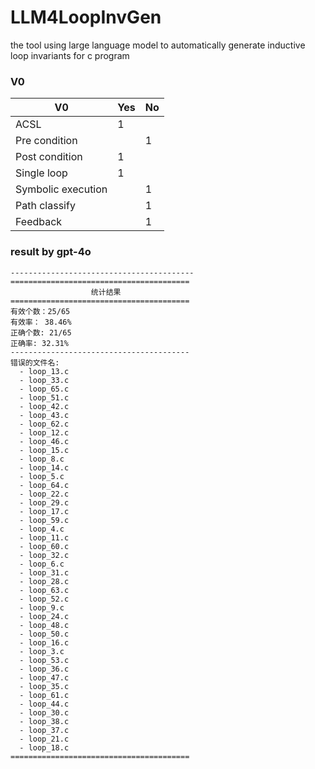 # LLM4LoopInvGen
the tool using large language model to automatically generate inductive loop invariants for c program

### V0

| V0                 | Yes  | No   |
| ------------------ | ---- | ---- |
| ACSL               | 1    |      |
| Pre condition      |      | 1    |
| Post condition     | 1    |      |
| Single loop        | 1    |      |
| Symbolic execution |      | 1    |
| Path classify      |      | 1    |
| Feedback           |      | 1    |

### result by gpt-4o
```
-----------------------------------------
========================================
                  统计结果
========================================
有效个数：25/65
有效率： 38.46%
正确个数: 21/65
正确率: 32.31%
----------------------------------------
错误的文件名:
  - loop_13.c
  - loop_33.c
  - loop_65.c
  - loop_51.c
  - loop_42.c
  - loop_43.c
  - loop_62.c
  - loop_12.c
  - loop_46.c
  - loop_15.c
  - loop_8.c
  - loop_14.c
  - loop_5.c
  - loop_64.c
  - loop_22.c
  - loop_29.c
  - loop_17.c
  - loop_59.c
  - loop_4.c
  - loop_11.c
  - loop_60.c
  - loop_32.c
  - loop_6.c
  - loop_31.c
  - loop_28.c
  - loop_63.c
  - loop_52.c
  - loop_9.c
  - loop_24.c
  - loop_48.c
  - loop_50.c
  - loop_16.c
  - loop_3.c
  - loop_53.c
  - loop_36.c
  - loop_47.c
  - loop_35.c
  - loop_61.c
  - loop_44.c
  - loop_30.c
  - loop_38.c
  - loop_37.c
  - loop_21.c
  - loop_18.c
========================================
```

